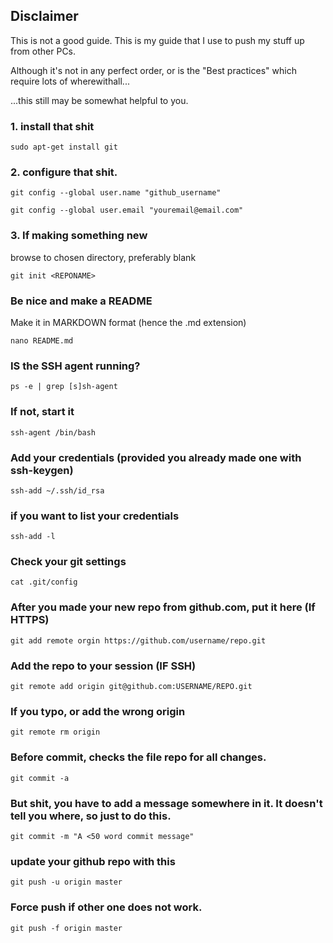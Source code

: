 ## Disclaimer
This is not a good guide. This is my guide that I use to push my stuff up from other PCs.

Although it's not in any perfect order, or is the "Best practices" which require lots of wherewithall...

...this still may be somewhat helpful to you. 


### 1. install that shit

    sudo apt-get install git

### 2. configure that shit. 

    git config --global user.name "github_username"

    git config --global user.email "youremail@email.com"

### 3. If making something new
browse to chosen directory, preferably blank

    git init <REPONAME>

### Be nice and make a README
Make it in MARKDOWN format (hence the .md extension)

    nano README.md
    

### IS the SSH agent running?

    ps -e | grep [s]sh-agent 

### If not, start it

    ssh-agent /bin/bash

### Add your credentials (provided you already made one with ssh-keygen)

    ssh-add ~/.ssh/id_rsa 

### if you want to list your credentials

    ssh-add -l

### Check your git settings

    cat .git/config

### After you made your new repo from github.com, put it here (If HTTPS)

    git add remote orgin https://github.com/username/repo.git

### Add the repo to your session (IF SSH)

    git remote add origin git@github.com:USERNAME/REPO.git

### If you typo, or add the wrong origin

    git remote rm origin

### Before commit, checks the file repo for all changes. 

    git commit -a

### But shit, you have to add a message somewhere in it. It doesn't tell you where, so just to do this. 

    git commit -m "A <50 word commit message"

### update your github repo with this

    git push -u origin master

### Force push if other one does not work.

    git push -f origin master
